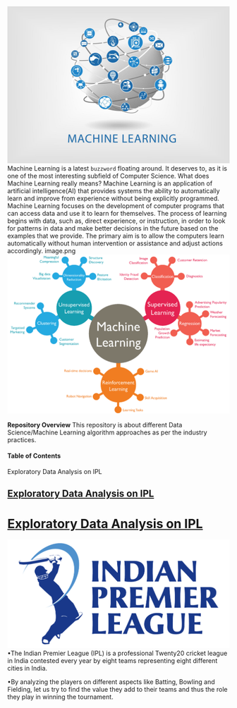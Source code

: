 ![enter image description here](https://github.com/anooppainuly/Data-Science-Projects/blob/main/Homepage/ML.jpg?raw=true)
Machine Learning is a latest `buzzword` floating around. It deserves to, as it is one of the most interesting subfield of Computer Science.
What does Machine Learning really means?
Machine Learning is an application of artificial intelligence(AI) that provides systems the ability to automatically learn and improve from experience without being explicitly programmed.
Machine Learning focuses on the development of computer programs that can access data and use it to learn for themselves.
The process of learning begins with data, such as, direct experience, or instruction, in order to look for patterns in data and make better decisions in the future based on the examples that we provide. The primary aim is to allow the computers learn automatically without human intervention or assistance and adjust actions accordingly. image.png
![enter image description here](https://github.com/anooppainuly/Data-Science-Projects/blob/main/Homepage/machine-learning.png?raw=true)

**Repository Overview**
This repository is about different Data Science/Machine Learning algorithm approaches as per the industry practices.

#### Table of Contents

 <div id="TOC">
        <li>
            <a href="#eda">Exploratory Data Analysis on IPL</a>
        </li>
      
</div>
<div id="eda">
    <h2>
        <a href="#TOC">Exploratory Data Analysis on IPL</a>
    </h2>


# [Exploratory Data Analysis on IPL](https://github.com/anooppainuly/Data-Science-Projects/blob/main/EDA%20on%20IPL/README.md)
![enter image description here](https://github.com/anooppainuly/Data-Science-Projects/blob/main/IPL%20Logo.png?raw=true)
•The Indian Premier League (IPL) is a professional Twenty20 cricket league in India contested every year by eight teams representing eight different cities in India.

•By analyzing the players on different aspects like Batting, Bowling and Fielding, let us try to find the value they add to their teams and thus the role they play in winning the tournament.
